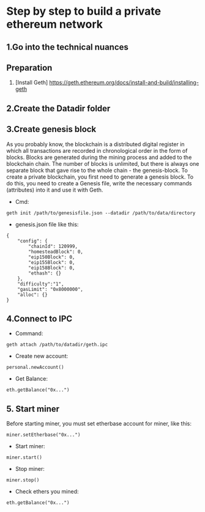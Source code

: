 # Step by step to build a private ethereum network
## 1.Go into the technical nuances
## Preparation
1. [Install Geth] https://geth.ethereum.org/docs/install-and-build/installing-geth
## 2.Create the Datadir folder
## 3.Create genesis block
As you probably know, the blockchain is a distributed digital register in which all transactions are recorded in chronological order in the form of blocks. Blocks are generated during the mining process and added to the blockchain chain. The number of blocks is unlimited, but there is always one separate block that gave rise to the whole chain - the genesis-block.
To create a private blockchain, you first need to generate a genesis block. To do this, you need to create a Genesis file, write the necessary commands (attributes) into it and use it with Geth.
- Cmd: 
```
geth init /path/to/genesisfile.json --datadir /path/to/data/directory
```
- genesis.json file like this:
```
{
    "config": {
        "chainId": 120999,
        "homesteadBlock": 0,
        "eip150Block": 0,
        "eip155Block": 0,
        "eip158Block": 0,
        "ethash": {}
    },
    "difficulty":"1",
    "gasLimit": "0x8000000",
    "alloc": {}
}
```
## 4.Connect to IPC
- Command:
```
geth attach /path/to/datadir/geth.ipc
```
- Create new account:
```
personal.newAccount()
```
- Get Balance: 
```
eth.getBalance("0x...")
```
## 5. Start miner
Before starting miner, you must set etherbase account for miner, like this:
```
miner.setEtherbase("0x...")
```
- Start miner:
```
miner.start()
```
- Stop miner:
```
miner.stop()
```
- Check ethers you mined:
```
eth.getBalance("0x...")
```
